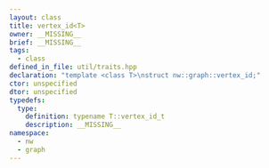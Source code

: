 ```yaml
---
layout: class
title: vertex_id<T>
owner: __MISSING__
brief: __MISSING__
tags:
  - class
defined_in_file: util/traits.hpp
declaration: "template <class T>\nstruct nw::graph::vertex_id;"
ctor: unspecified
dtor: unspecified
typedefs:
  type:
    definition: typename T::vertex_id_t
    description: __MISSING__
namespace:
  - nw
  - graph
---
```


```{index}  vertex_id<T>
```

